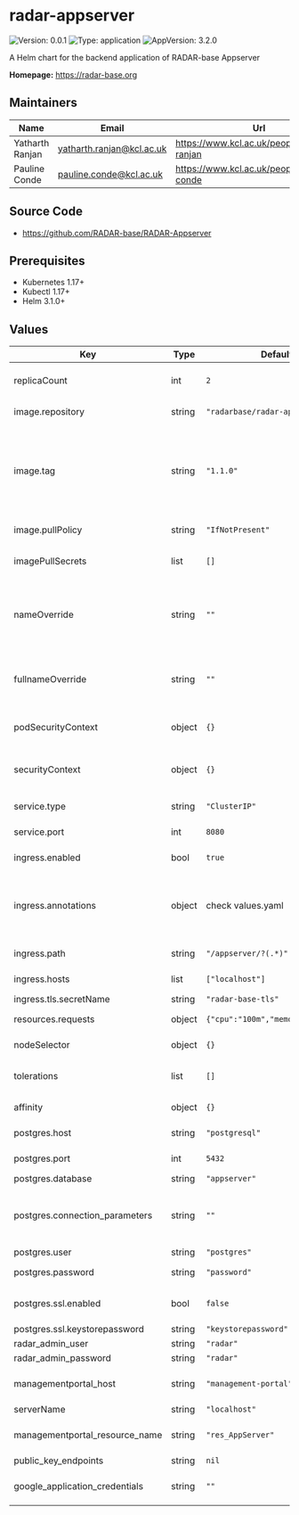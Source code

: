 

# radar-appserver

![Version: 0.0.1](https://img.shields.io/badge/Version-0.0.1-informational?style=flat-square) ![Type: application](https://img.shields.io/badge/Type-application-informational?style=flat-square) ![AppVersion: 3.2.0](https://img.shields.io/badge/AppVersion-3.2.0-informational?style=flat-square)

A Helm chart for the backend application of RADAR-base Appserver

**Homepage:** <https://radar-base.org>

## Maintainers

| Name | Email | Url |
| ---- | ------ | --- |
| Yatharth Ranjan | yatharth.ranjan@kcl.ac.uk | https://www.kcl.ac.uk/people/yatharth-ranjan |
| Pauline Conde | pauline.conde@kcl.ac.uk | https://www.kcl.ac.uk/people/pauline-conde |

## Source Code

* <https://github.com/RADAR-base/RADAR-Appserver>

## Prerequisites
* Kubernetes 1.17+
* Kubectl 1.17+
* Helm 3.1.0+

## Values

| Key | Type | Default | Description |
|-----|------|---------|-------------|
| replicaCount | int | `2` | Number of radar-appserver replicas to deploy |
| image.repository | string | `"radarbase/radar-appserver"` | radar-appserver image repository |
| image.tag | string | `"1.1.0"` | radar-appserver image tag (immutable tags are recommended) Overrides the image tag whose default is the chart appVersion. |
| image.pullPolicy | string | `"IfNotPresent"` | radar-appserver image pull policy |
| imagePullSecrets | list | `[]` | Docker registry secret names as an array |
| nameOverride | string | `""` | String to partially override radar-appserver.fullname template with a string (will prepend the release name) |
| fullnameOverride | string | `""` | String to fully override radar-appserver.fullname template with a string |
| podSecurityContext | object | `{}` | Configure radar-appserver pods' Security Context |
| securityContext | object | `{}` | Configure radar-appserver containers' Security Context |
| service.type | string | `"ClusterIP"` | Kubernetes Service type |
| service.port | int | `8080` | radar-appserver port |
| ingress.enabled | bool | `true` | Enable ingress controller resource |
| ingress.annotations | object | check values.yaml | Annotations that define default ingress class, certificate issuer and session configuration |
| ingress.path | string | `"/appserver/?(.*)"` | Path within the url structure |
| ingress.hosts | list | `["localhost"]` | Hosts to accept requests from |
| ingress.tls.secretName | string | `"radar-base-tls"` | TLS Secret Name |
| resources.requests | object | `{"cpu":"100m","memory":"128Mi"}` | CPU/Memory resource requests |
| nodeSelector | object | `{}` | Node labels for pod assignment |
| tolerations | list | `[]` | Toleration labels for pod assignment |
| affinity | object | `{}` | Affinity labels for pod assignment |
| postgres.host | string | `"postgresql"` | host name of the postgres db |
| postgres.port | int | `5432` | post of the postgres db |
| postgres.database | string | `"appserver"` | database name |
| postgres.connection_parameters | string | `""` | additional JDBC connection parameters e.g. sslmode=verify-full |
| postgres.user | string | `"postgres"` | postgres user |
| postgres.password | string | `"password"` | password of the postgres user |
| postgres.ssl.enabled | bool | `false` | set to true of the connecting to postgres using SSL |
| postgres.ssl.keystorepassword | string | `"keystorepassword"` |  |
| radar_admin_user | string | `"radar"` |  |
| radar_admin_password | string | `"radar"` |  |
| managementportal_host | string | `"management-portal"` | hostname of the Management Portal |
| serverName | string | `"localhost"` |  |
| managementportal_resource_name | string | `"res_AppServer"` | radar_is.yml config for token verification |
| public_key_endpoints | string | `nil` |  |
| google_application_credentials | string | `""` | Google credentials containing FCM server key, etc. |
